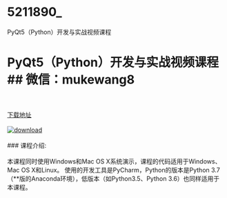 # 5211890_
PyQt5（Python）开发与实战视频课程
# PyQt5（Python）开发与实战视频课程## 微信：mukewang8
<br/></br>[下载地址](http://www.36tz.cn/article/5211890 "下载地址")
<br/></br>[![download](http://36tz.cn/muke_img/2020_04_2-22.png "下载地址")](http://www.36tz.cn/article/5211890 "下载地址")
<br/></br>### 课程介绍:<br/></br>本课程同时使用Windows和Mac OS X系统演示，课程的代码适用于Windows、Mac OS X和Linux。
使用的开发工具是PyCharm，Python的版本是Python 3.7（**版的Anaconda环境），低版本（如Python3.5、Python 3.6）也同样适用于本课程。


